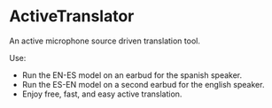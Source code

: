 # ActiveTranslator
An active microphone source driven translation tool.

Use:
* Run the EN-ES model on an earbud for the spanish speaker.
* Run the ES-EN model on a second earbud for the english speaker.
* Enjoy free, fast, and easy active translation.
